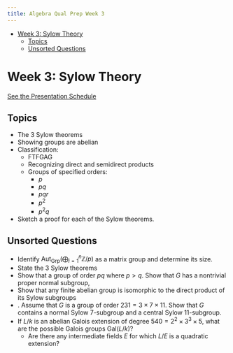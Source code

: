 ```yaml
---
title: Algebra Qual Prep Week 3
---
```


-   [Week 3: Sylow Theory](#week-3-sylow-theory)
    -   [Topics](#topics)
    -   [Unsorted Questions](#unsorted-questions)














Week 3: Sylow Theory
====================

[See the Presentation Schedule](https://www.notion.so/df531651418e43a9918f8d6c0cc0c706)

Topics
------

-   The 3 Sylow theorems
-   Showing groups are abelian
-   Classification:
    -   FTFGAG
    -   Recognizing direct and semidirect products
    -   Groups of specified orders:
        -   $p$
        -   $pq$
        -   $pqr$
        -   $p^2$
        -   $p^2 q$
-   Sketch a proof for each of the Sylow theorems.

Unsorted Questions
------------------

-   Identify $\mathop{\mathrm{Aut}}_{\mathsf{Grp}}(\bigoplus_{i=1}^n {\mathbb{Z}}/p)$ as a matrix group and determine its size.
-   State the 3 Sylow theorems
-   Show that a group of order $pq$ where $p > q$. Show that $G$ has a nontrivial proper normal subgroup,
-   Show that any finite abelian group is isomorphic to the direct product of its Sylow subgroups
-   . Assume that $G$ is a group of order $231 = 3\times 7\times 11$. Show that $G$ contains a normal Sylow 7-subgroup and a central Sylow 11-subgroup.
-   If $L/k$ is an abelian Galois extension of degree $540 = 2^2 \times 3^3\times 5$, what are the possible Galois groups ${ \mathsf{Gal}} (L/k)$?
    -   Are there any intermediate fields $E$ for which $L/E$ is a quadratic extension?
